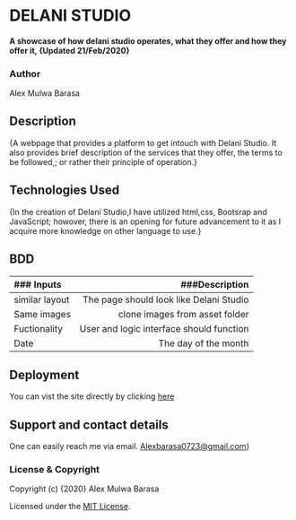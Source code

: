 # DELANI STUDIO
#### A showcase of how delani studio operates, what they offer and how they offer it, {Updated 21/Feb/2020}
### Author
Alex Mulwa Barasa
## Description
{A webpage that provides a platform to get intouch with Delani Studio. It also provides brief description of the services that they offer, the terms to be followed,; or rather their principle of operation.}

## Technologies Used
{In the creation of Delani Studio,I have utilized html,css, Bootsrap and JavaScript; howover, there is an opening for future advancement to it as I acquire more knowledge on other language to use.}

## BDD
| ### Inputs |###Description |
|:----       |         ---: |
| similar layout  | The page should look like Delani Studio |
|Same images | clone images from asset folder |
| Fuctionality| User and logic interface should function|
|Date | The day of the month |


## Deployment
You can vist the site directly by clicking [here]()
## Support and contact details
One can easily reach me via email.
Alexbarasa0723@gmail.com}
### License & Copyright

Copyright (c) {2020} Alex Mulwa Barasa

Licensed under the [MIT License](LICENSE).